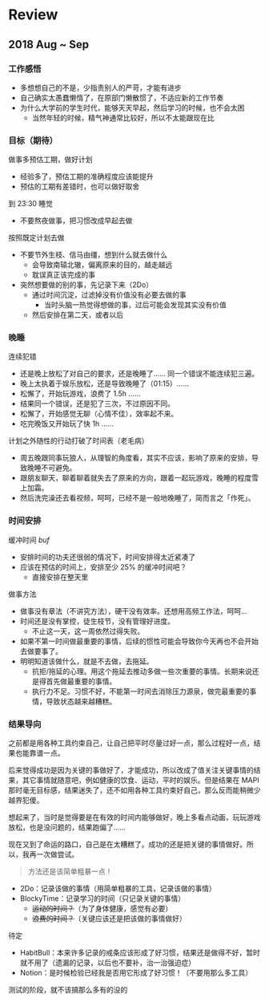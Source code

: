 # Review

## 2018 Aug ~ Sep

### 工作感悟

- 多想想自己的不是，少指责别人的严苛，才能有进步
- 自己确实太愚蠢懒惰了，在原部门懒散惯了，不适应新的工作节奏
- 为什么大学前的学生时代，能够天天早起，然后学习的时候，也不会太困
    - 当然年轻的时候，精气神通常比较好，所以不太能跟现在比

### 目标（期待）

做事多预估工期，做好计划

- 经验多了，预估工期的准确程度应该能提升
- 预估的工期有差错时，也可以做好取舍

到 23:30 睡觉

- 不要熬夜做事，把习惯改成早起去做

按照既定计划去做

- 不要节外生枝、信马由缰，想到什么就去做什么
    - 会导致南辕北辙，偏离原来的目的，越走越远
    - 耽误真正该完成的事
- 突然想要做的别的事，先记录下来（2Do）
    - 通过时间沉淀，过滤掉没有价值没有必要去做的事
        - 当时头脑一热觉得想做的事，过后可能会发现其实没有价值
    - 然后安排在第二天，或者以后

### 晚睡

连续犯错

- 还是晚上放松了对自己的要求，还是晚睡了…… 同一个错误不能连续犯三遍。
- 晚上太执着于娱乐放松，还是导致晚睡了（01:15）……
- 松懈了，开始玩游戏，浪费了 1.5h ……
- 结果同一个错误，还是犯了三次，不过原因不同。
- 松懈了，开始感觉无聊（心情不佳），效率起不来。
- 吃完晚饭又开始玩了快 1h ……

计划之外随性的行动打破了时间表（老毛病）

- 周五晚跟同事玩狼人，从理智的角度看，其实不应该，影响了原来的安排，导致晚睡不可避免。
- 跟朋友聊天，聊着聊着就失去了原来的方向，跟着一起玩游戏，晚睡的程度雪上加霜。
- 然后洗完澡还去看视频，呵呵，已经不是一般地晚睡了，简而言之「作死」。

### 时间安排

缓冲时间 _buf_

- 安排时间的功夫还很弱的情况下，时间安排得太近紧凑了
- 应该在预估的时间上，安排至少 25% 的缓冲时间吧？
    - 直接安排在整天里

做事方法

- 做事没有章法（不讲究方法），硬干没有效率。还想用高频工作法，呵呵…
- 时间还是没有掌控，徒生枝节，没有管理好进度。
    - 不止这一天，这一周依然过得失败。
- 如果不第一时间做最重要的事情，后续的惯性可能会导致你今天再也不会开始去做要事了。
- 明明知道该做什么，就是不去做，去拖延。
    - 抗拒/拖延的心理。用这个拖延去推动多做一些次重要的事情。长期来说还是得首先做最重要的事情。
    - 执行力不足。习惯不好，不能第一时间去消除压力源泉，做完最重要的事情，导致状态越来越糟糕。

### 结果导向

之前都是用各种工具约束自己，让自己把平时尽量过好一点，那么过程好一点，结果也能靠谱一点。

后来觉得成功是因为关键的事做好了，才能成功，所以改成了值关注关键事情的结果，其它事情就随意吧，例如健康的饮食、运动，平时的娱乐。但是结果在 MAPI 那时毫无目标感，结果迷失了，还不如用各种工具约束好自己，那么反而能稍微少越界犯傻。

想起来了，当时是觉得要是在有效的时间内能够做好，晚上多看点动画，玩玩游戏放松，也是没问题的，结果跑偏了……

现在又到了命运的路口，自己是在太糟糕了。成功的还是把关键的事情做好。所以，我再一次做尝试。

> 方法还是该简单粗暴一点！

- 2Do：记录该做的事情（用简单粗暴的工具，记录该做的事情）
- BlockyTime：记录学习的时间（只记录关键的事情）
    - ~~运动的时间？~~（为了身体健康，感觉有必要）
    - ~~浪费的时间？~~（关键应该还是把该做的事情做好）

待定

- HabitBull：本来许多记录的戒条应该形成了好习惯，结果还是做得不好，暂时就不用了（遗漏的记录，以后也不要补，治一治强迫症）
- Notion：是时候检验已经我是否用它形成了好习惯！（不要用那么多工具）

测试的阶段，就不该搞那么多有的没的